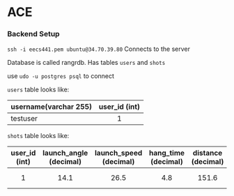 # ACE

### Backend Setup
`ssh -i eecs441.pem ubuntu@34.70.39.80`
Connects to the server

Database is called rangrdb. Has tables `users` and `shots`

use `udo -u postgres psql` to connect

`users` table looks like:

| username(varchar 255)| user_id (int) |
| -------------        |:-------------:|
| testuser             | 1             |


`shots` table looks like:

|user_id (int)  | launch_angle (decimal)| launch_speed (decimal)| hang_time (decimal)| distance (decimal)| shot_id (int) | time (timestamp)             |
|:-------------:|:---------------------:|:---------------------:|:------------------:|:-----------------:|:-------------:|:----------------------------:|
|      1        |                  14.1 |                  26.5 |                4.8 |             151.6 |             1 | 2022-03-17 06:38:00.942947   |
